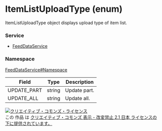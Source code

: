# ItemListUploadType (enum)
ItemListUploadType object displays upload type of item list.
### Service
+ [FeedDataService](../../services/FeedDataService.md)

### Namespace
[FeedDataService#Namespace](../../services/FeedDataService.md#namespace)

| Field | Type | Description |
|---|---|---|
| UPDATE_PART| string| Update part. |
| UPDATE_ALL| string| Update all. |

<a rel="license" href="http://creativecommons.org/licenses/by-nd/2.1/jp/"><img alt="クリエイティブ・コモンズ・ライセンス" style="border-width:0" src="https://i.creativecommons.org/l/by-nd/2.1/jp/88x31.png" /></a><br />この 作品 は <a rel="license" href="http://creativecommons.org/licenses/by-nd/2.1/jp/">クリエイティブ・コモンズ 表示 - 改変禁止 2.1 日本 ライセンスの下に提供されています。</a>

